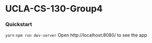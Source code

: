 # UCLA-CS-130-Group4

### Quickstart

`yarn`
`npm run dev-server`
Open http://localhost:8080/ to see the app
